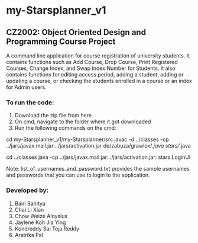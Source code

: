 # my-Starsplanner_v1
## CZ2002: Object Oriented Design and Programming Course Project
A command line application for course registration of university students. It contains functions such as Add Course, Drop Course, Print Registered Courses,
Change Index, and Swap Index Number for Students. It also contains functions for editing access period, adding a student, adding or updating a course, or checking the students
enrolled in a course or an index for Admin users.

### To run the code:
1. Download the zip file from here
2. On cmd, navigate to the folder where it got downloaded
3. Run the following commands on the cmd:

cd my-Starsplanner_v1/my-Starsplanner/src
javac -d ../classes -cp ../jars/javax.mail.jar:../jars/activation.jar de/zabuza/grawlox/*.java  stars/*.java 

cd ../classes
java -cp ../jars/javax.mail.jar:../jars/activation.jar: stars.LoginUI


Note: list_of_usernames_and_password.txt provides the sample usernames and passwords that you can use to login to the application.

### Developed by:
1. Bairi Sahitya
2. Chai Li Xian
3. Chow Weize Aloysius
4. Jaylene Koh Jia Ying
5. Kondreddy Sai Teja Reddy
6. Aratrika Pal

